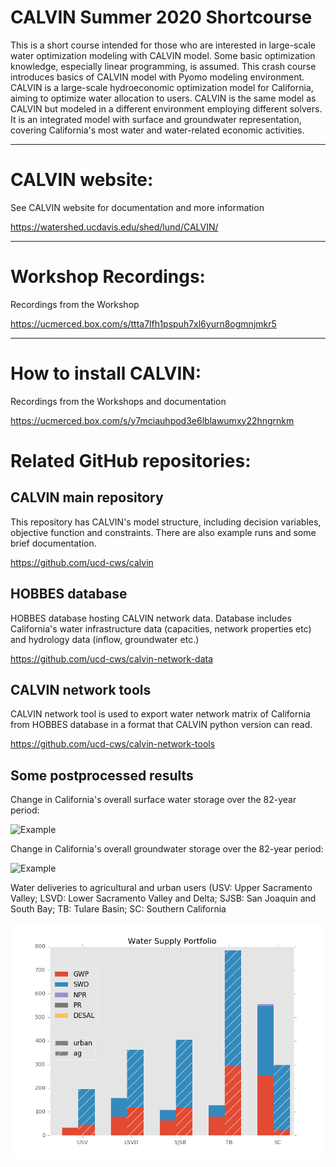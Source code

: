 # CALVIN Summer 2020 Shortcourse

This is a short course intended for those who are interested in large-scale water optimization modeling with CALVIN model. Some basic optimization knowledge, especially linear programming, is assumed. This crash course introduces basics of CALVIN model with Pyomo modeling environment. CALVIN is a large-scale hydroeconomic optimization model for California, aiming to optimize water allocation to users. CALVIN is the same model as CALVIN but modeled in a different environment employing different solvers. It is an integrated model with surface and groundwater representation, covering California's most water and water-related economic activities.

*********************************
# CALVIN website:
See CALVIN website for documentation and more information

https://watershed.ucdavis.edu/shed/lund/CALVIN/

*********************************
# Workshop Recordings:
Recordings from the Workshop

https://ucmerced.box.com/s/ttta7lfh1pspuh7xl6yurn8ogmnjmkr5

*********************************
# How to install CALVIN:
Recordings from the Workshops and documentation

https://ucmerced.box.com/s/y7mciauhpod3e6lblawumxy22hngrnkm

# Related GitHub repositories:

## CALVIN main repository

This repository has CALVIN's model structure, including decision variables, objective function and constraints. There are also example runs and some brief documentation.

https://github.com/ucd-cws/calvin

## HOBBES database

HOBBES database hosting CALVIN network data. Database includes California's water infrastructure data (capacities, network properties etc) and hydrology data (inflow, groundwater etc.)

https://github.com/ucd-cws/calvin-network-data

## CALVIN network tools

CALVIN network tool is used to export water network matrix of California from HOBBES database in a format that CALVIN python version can read.

https://github.com/ucd-cws/calvin-network-tools

## Some postprocessed results

Change in California's overall surface water storage over the 82-year period:

![Example](Examples/full_size_model/sr.gif)

Change in California's overall groundwater storage over the 82-year period:

![Example](Examples/full_size_model/gw.gif)

Water deliveries to agricultural and urban users 
(USV: Upper Sacramento Valley; LSVD: Lower Sacramento Valley and Delta; SJSB: San Joaquin and South Bay; TB: Tulare Basin; SC: Southern California

![Example](Examples/full_size_model/portfolio.png)
